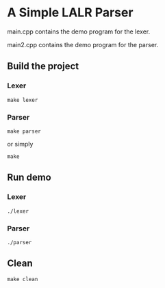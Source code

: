 # A Simple LALR Parser
main.cpp contains the demo program for the lexer.

main2.cpp contains the demo program for the parser.
## Build the project
### Lexer
```
make lexer
```
### Parser
```
make parser
```
or simply
```
make
```
## Run demo
### Lexer
```
./lexer
```
### Parser
```
./parser
```
## Clean
```
make clean
```